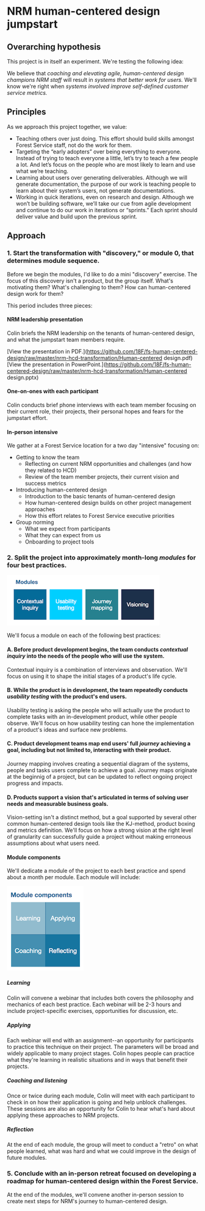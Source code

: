 # NRM human-centered design jumpstart

## Overarching hypothesis

This project is in itself an experiment. We're testing the following idea:

We believe that *coaching and elevating agile, human-centered design champions
NRM staff* will result in *systems that better work for users.* We'll know we're right when *systems involved improve self-defined customer service metrics.*

## Principles

As we approach this project together, we value:

- Teaching others over just doing. This effort should build skills amongst Forest Service staff, not do the work for them.
- Targeting the “early adopters” over being everything to everyone. Instead of trying to teach everyone a little, let’s try to teach a few people a lot. And let’s focus on the people who are most likely to learn and use what we’re teaching.
- Learning about users over generating deliverables. Although we will generate documentation, the purpose of our work is teaching people to learn about their system’s users, not generate documentations.
- Working in quick iterations, even on research and design. Although we won’t be building software, we’ll take our cue from agile development and continue to do our work in iterations or “sprints.” Each sprint should deliver value and build upon the previous sprint.

## Approach

### 1. Start the transformation with "discovery," or module 0, that determines module sequence.
Before we begin the modules, I'd like to do a mini "discovery" exercise. The focus of this discovery isn't a product, but the group itself. What's motivating them? What's challenging to them? How can human-centered design work for them?

This period includes three pieces:

#### NRM leadership presentation
Colin briefs the NRM leadership on the tenants of human-centered design, and what the jumpstart team members require.

[View the presentation in PDF.](https://github.com/18F/fs-human-centered-design/raw/master/nrm-hcd-transformation/Human-centered design.pdf)
[View the presentation in PowerPoint.](https://github.com/18F/fs-human-centered-design/raw/master/nrm-hcd-transformation/Human-centered design.pptx)


#### One-on-ones with each participant
Colin conducts brief phone interviews with each team member focusing on their current role, their projects, their personal hopes and fears for the jumpstart effort.

#### In-person intensive
We gather at a Forest Service location for a two day "intensive" focusing on:
- Getting to know the team
  - Reflecting on current NRM opportunities and challenges (and how they related to HCD)
  - Review of the team member projects, their current vision and success metrics
- Introducing human-centered design
  - Introduction to the basic tenants of human-centered design
  - How human-centered design builds on other project management approaches
  - How this effort relates to Forest Service executive priorities
- Group norming
  - What we expect from participants
  - What they can expect from us
  - Onboarding to project tools

### 2. Split the project into approximately month-long *modules* for four best practices.

<img src="https://github.com/18F/fs-human-centered-design/raw/master/nrm-hcd-transformation/modules.png"/>

We'll focus a module on each of the following best practices:

#### A. Before product development begins, the team conducts *contextual inquiry* into the needs of the people who will use the system.
Contextual inquiry is a combination of interviews and observation. We'll focus on using it to shape the initial stages of a product's life cycle.

#### B. While the product is in development, the team repeatedly conducts *usability testing* with the product's end users.
Usability testing is asking the people who will actually use the product to complete tasks with an in-development product, while other people observe. We'll focus on how usability testing can hone the implementation of a product's ideas and surface new problems.

#### C. Product development teams map end users' full *journey* achieving a goal, including but not limited to, interacting with their product.
Journey mapping involves creating a sequential diagram of the systems, people and tasks users complete to achieve a goal. Journey maps originate at the beginnig of a project, but can be updated to reflect ongoing project progress and impacts.

#### D. Products support a vision that's articulated in terms of solving user needs and measurable business goals.
Vision-setting isn't a distinct method, but a goal supported by several other common human-centered design tools like the KJ-method, product boxing and metrics definition. We'll focus on how a strong vision at the right level of granularity can successfully guide a project without making erroneous assumptions about what users need.

#### Module components

We'll dedicate a module of the project to each best practice and spend about a month per module. Each module will include:

<img src="https://github.com/18F/fs-human-centered-design/raw/master/nrm-hcd-transformation/components.png"/>

##### Learning

Colin will convene a webinar that includes both covers the philosophy and mechanics of each best practice. Each webinar will be 2-3 hours and include project-specific exercises, opportunities for discussion, etc.

##### Applying
Each webinar will end with an assignment--an opportunity for participants to practice this technique on their project. The parameters will be broad and widely applicable to many project stages. Colin hopes people can practice what they're learning in realistic situations and in ways that benefit their projects.

##### Coaching and listening
Once or twice during each module, Colin will meet with each participant to check in on how their application is going and help unblock challenges. These sessions are also an opportunity for Colin to hear what's hard about applying these approaches to NRM projects.

##### Reflection
At the end of each module, the group will meet to conduct a "retro" on what people learned, what was hard and what we could improve in the design of future modules.


### 5. Conclude with an in-person retreat focused on developing a roadmap for human-centered design within the Forest Service.
At the end of the modules, we'll convene another in-person session to create next steps for NRM's journey to human-centered design.
